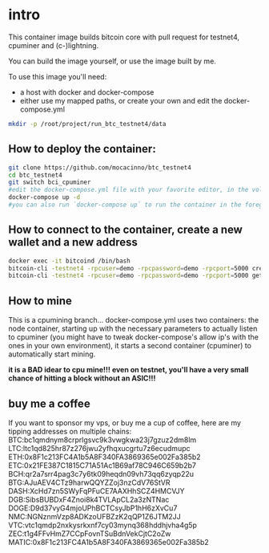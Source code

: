 # intro

This container image builds bitcoin core with pull request for testnet4, cpuminer and (c-)lightning.

You can build the image yourself, or use the image built by me. 

To use this image you'll need:

- a host with docker and docker-compose
- either use my mapped paths, or create your own and edit the docker-compose.yml

```bash
mkdir -p /root/project/run_btc_testnet4/data
```

## How to deploy the container:

```bash
git clone https://github.com/mocacinno/btc_testnet4
cd btc_testnet4
git switch bci_cpuminer
#edit the docker-compose.yml file with your favorite editor, in the volume section, pick a local path that exists on your host... Maybe change the username and password aswell?
docker-compose up -d
#you can also run `docker-compose up` to run the container in the foreground, so you can see the debug.log
```

## How to connect to the container, create a new wallet and a new address

```bash
docker exec -it bitcoind /bin/bash
bitcoin-cli -testnet4 -rpcuser=demo -rpcpassword=demo -rpcport=5000 createwallet walletname
bitcoin-cli -testnet4 -rpcuser=demo -rpcpassword=demo -rpcport=5000 getnewaddress
```

## How to mine

This is a cpumining branch... docker-compose.yml uses two containers: the node container, starting up with the necessary parameters to actually listen to cpuminer (you might have to tweak docker-compose's allow ip's with the ones in your own environment), it starts a second container (cpuminer) to automatically start mining.

**it is a BAD idear to cpu mine!!! even on testnet, you'll have a very small chance of hitting a block without an ASIC!!!**

## buy me a coffee

If you want to sponsor my vps, or buy me a cup of coffee, here are my tipping addresses on multiple chains:  
BTC:bc1qmdnym8crprlgsvc9k3vwgkwa23j7gzuz2dm8lm  
LTC:ltc1qd825hr87z276jwu2yfhqxucgrtu7z6ecudmupc  
ETH:0x8F1c213FC4A1b5A8F340FA3869365e002Fa385b2  
ETC:0x21FE387C1815C71A51Ac1B69af78C946C659b2b7  
BCH:qr2a7srr4pag3c7y6tk09heqdn09vh73qq6zyqp22u  
BTG:AJuAEV4CTz9harwQQYZZoj3nzCdV76StVR  
DASH:XcHd7zn5SWyFqPFuCE7AAXHhSCZ4HMCVJY  
DGB:SibsBUBDxF4Znoi8k4TVLApCL2a3zNTNac  
DOGE:D9d37vyG4mjoUPhBCTCsyJbP1hH6zXvCu7  
NMC:NGNznmVzp8ADKzoUFBZzK2qQP1Z6JTM2JJ  
VTC:vtc1qmdp2nxkysrkxnf7cy03mynq368hddhjvha4g5p  
ZEC:t1g4FFvHmZ7CCpFovnTSuBdnVekCjtC2oZw  
MATIC:0x8F1c213FC4A1b5A8F340FA3869365e002Fa385b2
